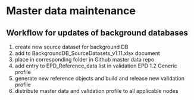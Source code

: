 # Master data maintenance



## Workflow for updates of background databases

1. create new source dataset for background DB
2. add to BackgroundDB_SourceDatasets_v1.11.xlsx document
3. place in corresponding folder in Github master data repo
4. add entry to EPD_Reference_data list in validation EPD 1.2 Generic profile
5. generate new reference objects and build and release new validation profile
6. distribute master data and validation profile to all applicable nodes